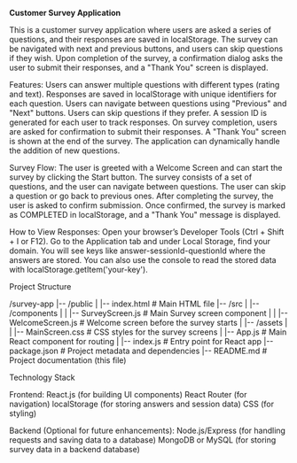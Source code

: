 <b>Customer Survey Application</b>

This is a customer survey application where users are asked a series of questions, and their responses are saved in localStorage. The survey can be navigated with next and previous buttons, and users can skip questions if they wish. Upon completion of the survey, a confirmation dialog asks the user to submit their responses, and a "Thank You" screen is displayed.

Features:
Users can answer multiple questions with different types (rating and text).
Responses are saved in localStorage with unique identifiers for each question.
Users can navigate between questions using "Previous" and "Next" buttons.
Users can skip questions if they prefer.
A session ID is generated for each user to track responses.
On survey completion, users are asked for confirmation to submit their responses.
A "Thank You" screen is shown at the end of the survey.
The application can dynamically handle the addition of new questions.


Survey Flow:
The user is greeted with a Welcome Screen and can start the survey by clicking the Start button.
The survey consists of a set of questions, and the user can navigate between questions.
The user can skip a question or go back to previous ones.
After completing the survey, the user is asked to confirm submission.
Once confirmed, the survey is marked as COMPLETED in localStorage, and a "Thank You" message is displayed.



How to View Responses:
Open your browser’s Developer Tools (Ctrl + Shift + I or F12).
Go to the Application tab and under Local Storage, find your domain.
You will see keys like answer-sessionId-questionId where the answers are stored.
You can also use the console to read the stored data with localStorage.getItem('your-key').



Project Structure

/survey-app
|-- /public
|   |-- index.html            # Main HTML file
|-- /src
|   |-- /components
|   |   |-- SurveyScreen.js    # Main Survey screen component
|   |   |-- WelcomeScreen.js   # Welcome screen before the survey starts
|   |-- /assets
|   |   |-- MainScreen.css     # CSS styles for the survey screens
|   |-- App.js                # Main React component for routing
|   |-- index.js              # Entry point for React app
|-- package.json              # Project metadata and dependencies
|-- README.md                 # Project documentation (this file)



Technology Stack

Frontend:
React.js (for building UI components)
React Router (for navigation)
localStorage (for storing answers and session data)
CSS (for styling)


Backend (Optional for future enhancements):
Node.js/Express (for handling requests and saving data to a database)
MongoDB or MySQL (for storing survey data in a backend database)
